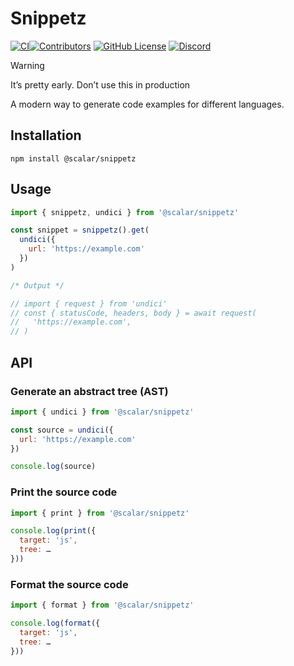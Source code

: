 # Snippetz

[![CI](https://github.com/scalar/snippetz/actions/workflows/ci.yml/badge.svg)](https://github.com/scalar/snippetz/actions/workflows/ci.yml)<!-- [![Release](https://github.com/scalar/snippetz/actions/workflows/release.yml/badge.svg)](https://github.com/scalar/snippetz/actions/workflows/release.yml) -->[![Contributors](https://img.shields.io/github/contributors/scalar/snippetz)](https://github.com/scalar/snippetz/graphs/contributors)
[![GitHub License](https://img.shields.io/github/license/scalar/snippetz)](https://github.com/scalar/snippetz/blob/main/LICENSE)
[![Discord](https://img.shields.io/discord/1135330207960678410?style=flat&color=5865F2)](https://discord.gg/8HeZcRGPFS)

> [!WARNING]
> It’s pretty early. Don’t use this in production

A modern way to generate code examples for different languages.

## Installation

```
npm install @scalar/snippetz
```

## Usage

```js
import { snippetz, undici } from '@scalar/snippetz'

const snippet = snippetz().get(
  undici({
    url: 'https://example.com'
  })
)

/* Output */

// import { request } from 'undici'
// const { statusCode, headers, body } = await request(
//   'https://example.com',
// )
```

## API

### Generate an abstract tree (AST)

```js
import { undici } from '@scalar/snippetz'

const source = undici({
  url: 'https://example.com'
})

console.log(source)
```

### Print the source code

```js
import { print } from '@scalar/snippetz'

console.log(print({
  target: 'js',
  tree: …
}))
```

### Format the source code

```js
import { format } from '@scalar/snippetz'

console.log(format({
  target: 'js',
  tree: …
}))
```
